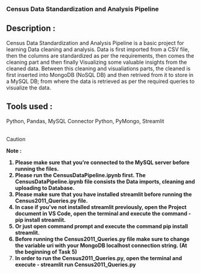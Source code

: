 <h3>Census Data Standardization and Analysis Pipeline</h3>

<h2>Description : </h2>
  Census Data Standardization and Analysis Pipeline is a basic project for learning Data cleaning and analysis. Data is first imported from a CSV file, then the columns are standardized as per the requirements, then comes the cleaning part and then finally Visualizing some valuable insights from the cleaned data. Between this cleaning and visualiations parts, the cleaned is first inserted into MongoDB (NoSQL DB) and then retrived from it to store in a MySQL DB; from where the data is retrieved as per the required queries to visualize the data.

<h2>Tools used : </h2>
Python, Pandas, MySQL Connector Python, PyMongo, Streamlit <br>
<br>

> [!CAUTION]
> <strong>Note : <br>
> 1. Please make sure that you're connected to the MySQL server before running the files. <br>
> 2. Please run the CensusDataPipeline.ipynb first. The CensusDataPipeline.ipynb file consists the Data imports, cleaning and uploading to Database. <br>
> 3. Please make sure that you have installed streamlit before running the Census2011_Queries.py file. <br>
> 4. In case if you've not installed streamlit previously, open the Project document in VS Code, open the terminal and execute the command - pip install streamlit. <br>
> 5. Or just open command prompt and execute the command pip install streamlit. <br>
> 6. Before running the Census2011_Queries.py file make sure to change the variable uri with your MongoDB localhost connection string. (At the beginning of Task 5) <br>
> 7. In order to run the Census2011_Queries.py, open the terminal and execute - streamlit run Census2011_Queries.py</strong>
